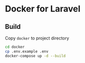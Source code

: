 # Docker for Laravel

## Build

Copy `docker` to project directory 

```bash
cd docker
cp .env.example .env
docker-compose up -d --build
```
